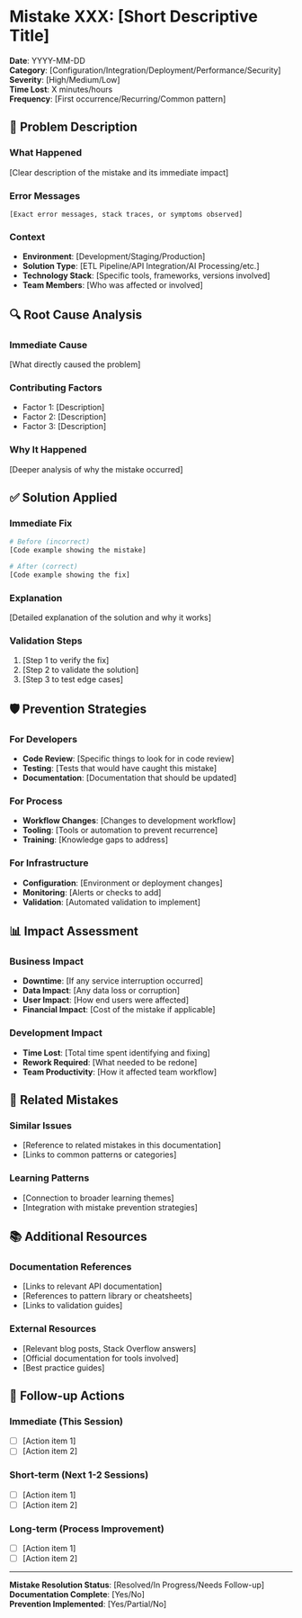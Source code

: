 # Mistake XXX: [Short Descriptive Title]

**Date**: YYYY-MM-DD  
**Category**: [Configuration/Integration/Deployment/Performance/Security]  
**Severity**: [High/Medium/Low]  
**Time Lost**: X minutes/hours  
**Frequency**: [First occurrence/Recurring/Common pattern]

## 🚨 Problem Description

### What Happened
[Clear description of the mistake and its immediate impact]

### Error Messages
```
[Exact error messages, stack traces, or symptoms observed]
```

### Context
- **Environment**: [Development/Staging/Production]
- **Solution Type**: [ETL Pipeline/API Integration/AI Processing/etc.]
- **Technology Stack**: [Specific tools, frameworks, versions involved]
- **Team Members**: [Who was affected or involved]

## 🔍 Root Cause Analysis

### Immediate Cause
[What directly caused the problem]

### Contributing Factors
- Factor 1: [Description]
- Factor 2: [Description]
- Factor 3: [Description]

### Why It Happened
[Deeper analysis of why the mistake occurred]

## ✅ Solution Applied

### Immediate Fix
```python
# Before (incorrect)
[Code example showing the mistake]

# After (correct)
[Code example showing the fix]
```

### Explanation
[Detailed explanation of the solution and why it works]

### Validation Steps
1. [Step 1 to verify the fix]
2. [Step 2 to validate the solution]
3. [Step 3 to test edge cases]

## 🛡️ Prevention Strategies

### For Developers
- **Code Review**: [Specific things to look for in code review]
- **Testing**: [Tests that would have caught this mistake]
- **Documentation**: [Documentation that should be updated]

### For Process
- **Workflow Changes**: [Changes to development workflow]
- **Tooling**: [Tools or automation to prevent recurrence]
- **Training**: [Knowledge gaps to address]

### For Infrastructure
- **Configuration**: [Environment or deployment changes]
- **Monitoring**: [Alerts or checks to add]
- **Validation**: [Automated validation to implement]

## 📊 Impact Assessment

### Business Impact
- **Downtime**: [If any service interruption occurred]
- **Data Impact**: [Any data loss or corruption]
- **User Impact**: [How end users were affected]
- **Financial Impact**: [Cost of the mistake if applicable]

### Development Impact
- **Time Lost**: [Total time spent identifying and fixing]
- **Rework Required**: [What needed to be redone]
- **Team Productivity**: [How it affected team workflow]

## 🔗 Related Mistakes

### Similar Issues
- [Reference to related mistakes in this documentation]
- [Links to common patterns or categories]

### Learning Patterns
- [Connection to broader learning themes]
- [Integration with mistake prevention strategies]

## 📚 Additional Resources

### Documentation References
- [Links to relevant API documentation]
- [References to pattern library or cheatsheets]
- [Links to validation guides]

### External Resources
- [Relevant blog posts, Stack Overflow answers]
- [Official documentation for tools involved]
- [Best practice guides]

## 🔄 Follow-up Actions

### Immediate (This Session)
- [ ] [Action item 1]
- [ ] [Action item 2]

### Short-term (Next 1-2 Sessions)
- [ ] [Action item 1]
- [ ] [Action item 2]

### Long-term (Process Improvement)
- [ ] [Action item 1]
- [ ] [Action item 2]

---
**Mistake Resolution Status**: [Resolved/In Progress/Needs Follow-up]  
**Documentation Complete**: [Yes/No]  
**Prevention Implemented**: [Yes/Partial/No]